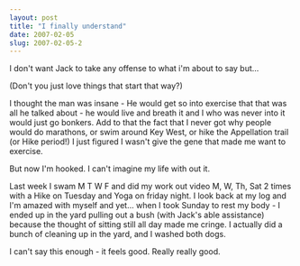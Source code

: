 ```yaml
---
layout: post
title: "I finally understand"
date: 2007-02-05
slug: 2007-02-05-2
---
```


I don&apos;t want Jack to take any offense to what i&apos;m about to say but... 

(Don&apos;t you just love things that start that way?)  

I thought the man was insane - He would get so into exercise that that was all he talked about - he would live and breath it and I who was never into it would just go bonkers.  Add to that the fact that I never got why people would do marathons, or swim around Key West, or hike the Appellation trail (or Hike period!)  I just figured I wasn&apos;t give the gene that made me want to exercise.  

But now I&apos;m hooked.  I can&apos;t imagine my life with out it.

Last week I swam M T W F and did my work out video M, W, Th, Sat 2 times with a Hike on Tuesday and Yoga on friday night.  I look back at my log and I&apos;m amazed with myself and yet... when I took Sunday to rest my body - I ended up in the yard pulling out a bush (with Jack&apos;s able assistance) because the thought of sitting still all day made me cringe.  I actually did a bunch of cleaning up in the yard, and I washed both dogs.  

I can&apos;t say this enough - it feels good. Really really good.
